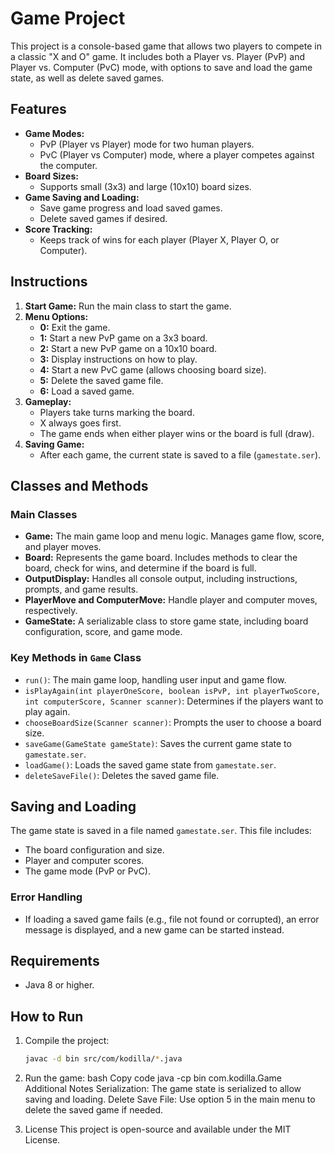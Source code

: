 # Game Project

This project is a console-based game that allows two players to compete in a classic "X and O" game. It includes both a Player vs. Player (PvP) and Player vs. Computer (PvC) mode, with options to save and load the game state, as well as delete saved games.

## Features

- **Game Modes:** 
  - PvP (Player vs Player) mode for two human players.
  - PvC (Player vs Computer) mode, where a player competes against the computer.
- **Board Sizes:**
  - Supports small (3x3) and large (10x10) board sizes.
- **Game Saving and Loading:**
  - Save game progress and load saved games.
  - Delete saved games if desired.
- **Score Tracking:**
  - Keeps track of wins for each player (Player X, Player O, or Computer).

## Instructions

1. **Start Game:** Run the main class to start the game.
2. **Menu Options:**
   - **0:** Exit the game.
   - **1:** Start a new PvP game on a 3x3 board.
   - **2:** Start a new PvP game on a 10x10 board.
   - **3:** Display instructions on how to play.
   - **4:** Start a new PvC game (allows choosing board size).
   - **5:** Delete the saved game file.
   - **6:** Load a saved game.
3. **Gameplay:**
   - Players take turns marking the board.
   - X always goes first.
   - The game ends when either player wins or the board is full (draw).
4. **Saving Game:**
   - After each game, the current state is saved to a file (`gamestate.ser`).

## Classes and Methods

### Main Classes

- **Game:** The main game loop and menu logic. Manages game flow, score, and player moves.
- **Board:** Represents the game board. Includes methods to clear the board, check for wins, and determine if the board is full.
- **OutputDisplay:** Handles all console output, including instructions, prompts, and game results.
- **PlayerMove and ComputerMove:** Handle player and computer moves, respectively.
- **GameState:** A serializable class to store game state, including board configuration, score, and game mode.

### Key Methods in `Game` Class

- `run()`: The main game loop, handling user input and game flow.
- `isPlayAgain(int playerOneScore, boolean isPvP, int playerTwoScore, int computerScore, Scanner scanner)`: Determines if the players want to play again.
- `chooseBoardSize(Scanner scanner)`: Prompts the user to choose a board size.
- `saveGame(GameState gameState)`: Saves the current game state to `gamestate.ser`.
- `loadGame()`: Loads the saved game state from `gamestate.ser`.
- `deleteSaveFile()`: Deletes the saved game file.

## Saving and Loading

The game state is saved in a file named `gamestate.ser`. This file includes:
- The board configuration and size.
- Player and computer scores.
- The game mode (PvP or PvC).

### Error Handling

- If loading a saved game fails (e.g., file not found or corrupted), an error message is displayed, and a new game can be started instead.

## Requirements

- Java 8 or higher.

## How to Run

1. Compile the project:
   ```bash
   javac -d bin src/com/kodilla/*.java
2. Run the game:
bash
Copy code
java -cp bin com.kodilla.Game
Additional Notes
Serialization: The game state is serialized to allow saving and loading.
Delete Save File: Use option 5 in the main menu to delete the saved game if needed.

3. License
This project is open-source and available under the MIT License.
